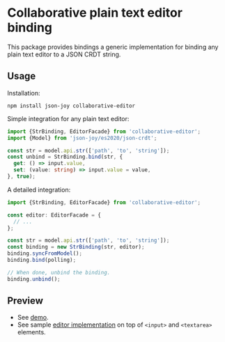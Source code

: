 # Collaborative plain text editor binding

This package provides bindings a generic implementation for binding any plain
text editor to a JSON CRDT string.


## Usage

Installation:

```
npm install json-joy collaborative-editor
```

Simple integration for any plain text editor:

```ts
import {StrBinding, EditorFacade} from 'collaborative-editor';
import {Model} from 'json-joy/es2020/json-crdt';

const str = model.api.str(['path', 'to', 'string']);
const unbind = StrBinding.bind(str, {
  get: () => input.value,
  set: (value: string) => input.value = value,
}, true);
```

A detailed integration:

```ts
import {StrBinding, EditorFacade} from 'collaborative-editor';

const editor: EditorFacade = {
  // ...
};

const str = model.api.str(['path', 'to', 'string']);
const binding = new StrBinding(str, editor);
binding.syncFromModel();
binding.bind(polling);

// When done, unbind the binding.
binding.unbind();
```


## Preview

- See [demo](https://streamich.github.io/collaborative-editor).
- See sample [editor implementation](./src/SimpleHtmlInputEditor.ts) on top of `<input>` and `<textarea>` elements.
